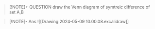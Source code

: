 
> [!NOTE]+ QUESTION
> draw the Venn diagram of symtreic difference of set A,B

> [!NOTE]- Ans
>  ![[Drawing 2024-05-09 10.00.08.excalidraw]]
> 

